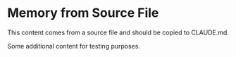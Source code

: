 # Memory from Source File

This content comes from a source file and should be copied to CLAUDE.md.

Some additional content for testing purposes.
